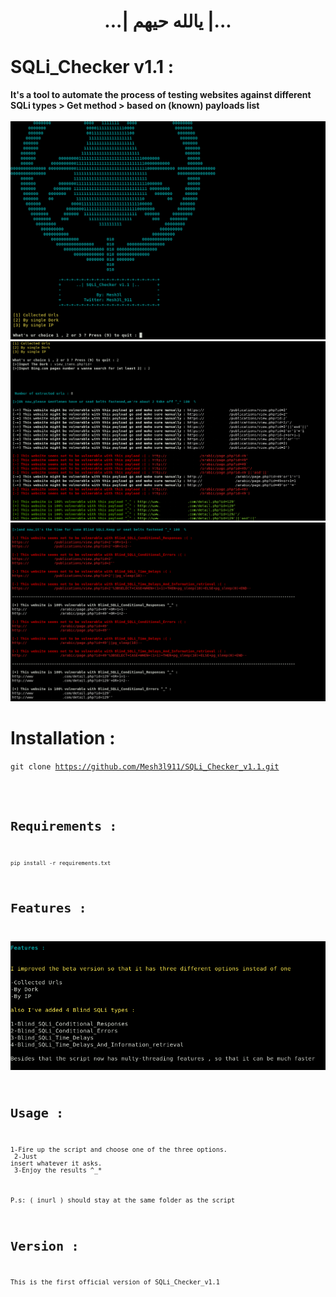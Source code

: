 # <center>...| يالله حيهم |...</center>

# SQLi_Checker v1.1 :
<b>It's a tool to automate the process of testing websites against different SQLi types > Get method > based on (known) payloads list</b><br>
<br>
![](pic.png)  <br>
![](pic1.png) 
![](pic2.png) 
<br>

# Installation :
<code>git clone https://github.com/Mesh3l911/SQLi_Checker_v1.1.git<code>
<br>

# Requirements :

<code>pip install -r requirements.txt</code>

# Features :<br>
![](Features.png)
<br>
# Usage :

1-Fire up the script and choose one of the three options.<br>
2-Just insert whatever it asks.<br>
3-Enjoy the results ^_*<br>

P.s: ( inurl ) should stay at the same folder as the script
<br>
# Version :

This is the first official version of SQLi_Checker_v1.1

